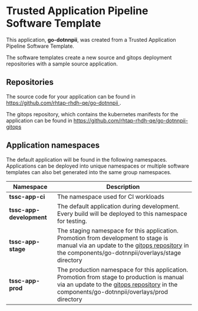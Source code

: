 # Trusted Application Pipeline Software Template

This application, **go-dotnnpii**, was created from a Trusted Application Pipeline Software Template.

The software templates create a new source and gitops deployment repositories with a sample source application. 

## Repositories

The source code for your application can be found in [https://github.com/rhtap-rhdh-qe/go-dotnnpii ](https://github.com/rhtap-rhdh-qe/go-dotnnpii ).
 
The gitops repository, which contains the kubernetes manifests for the application can be found in 
[https://github.com/rhtap-rhdh-qe/go-dotnnpii-gitops ](https://github.com/rhtap-rhdh-qe/go-dotnnpii-gitops ) 

## Application namespaces 

The default application will be found in the following namespaces. Applications can be deployed into unique namespaces or multiple software templates can also bet generated into the same group namespaces.  

|  Namespace   |  Description   |  
| -------- | -------- |
| **tssc-app-ci** | The namespace used for CI workloads |
| **tssc-app-development** | The default application during development. Every build will be deployed to this namespace for testing. |
| **tssc-app-stage** | The staging namespace for this application. Promotion from development to stage is manual via an update to the [gitops repository](https://github.com/rhtap-rhdh-qe/go-dotnnpii-gitops ) in the components/go-dotnnpii/overlays/stage directory |
| **tssc-app-prod** | The production namespace for this application. Promotion from stage to production is manual via an update to the [gitops repository](https://github.com/rhtap-rhdh-qe/go-dotnnpii-gitops ) in the components/go-dotnnpii/overlays/prod directory |